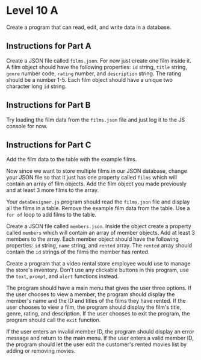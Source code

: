 # Level 10 A

Create a program that can read, edit, and write data in a database.

## Instructions for Part A

Create a JSON file called `films.json`. For now just create one film inside it. A film object should have the following properties: `id` string, `title` string, `genre` number code, `rating` number, and `description` string. The rating should be a number 1-5. Each film object should have a unique two character long `id` string.

## Instructions for Part B

Try loading the film data from the `films.json` file and just log it to the JS console for now.

## Instructions for Part C

Add the film data to the table with the example films.

Now since we want to store multiple films in our JSON database, change your JSON file so that it just has one property called `films` which will contain an array of film objects. Add the film object you made previously and at least 3 more films to the array.

Your `dataDesigner.js` program should read the `films.json` file and display all the films in a table. Remove the example film data from the table. Use a `for of` loop to add films to the table.

Create a JSON file called `members.json`. Inside the object create a property called `members` which will contain an array of member objects. Add at least 3 members to the array. Each member object should have the following properties: `id` string, `name` string, and `rented` array. The `rented` array should contain the `id` strings of the films the member has rented.

Create a program that a video rental store employee would use to manage the store's inventory. Don't use any clickable buttons in this program, use the `text`, `prompt`, and `alert` functions instead.

The program should have a main menu that gives the user three options. If the user chooses to view a member, the program should display the member's name and the ID and titles of the films they have rented. If the user chooses to view a film, the program should display the film's title, genre, rating, and description. If the user chooses to exit the program, the program should call the `exit` function.

If the user enters an invalid member ID, the program should display an error message and return to the main menu. If the user enters a valid member ID, the program should let the user edit the customer's rented movies list by adding or removing movies.
